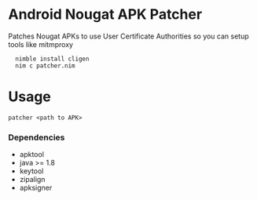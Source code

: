 # Android Nougat APK Patcher
Patches Nougat APKs to use User Certificate Authorities so you can setup tools like mitmproxy


      nimble install cligen
      nim c patcher.nim

# Usage

	patcher <path to APK>

### Dependencies

- apktool
- java >= 1.8
- keytool
- zipalign
- apksigner
